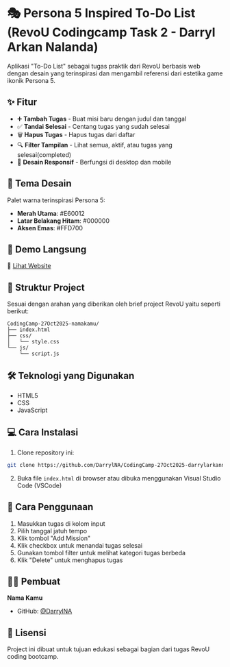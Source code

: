 # 🎭 Persona 5 Inspired To-Do List (RevoU Codingcamp Task 2 - Darryl Arkan Nalanda)

Aplikasi "To-Do List" sebagai tugas praktik dari RevoU berbasis web dengan desain yang terinspirasi dan mengambil referensi dari estetika game ikonik Persona 5.

## ✨ Fitur

- ➕ **Tambah Tugas** - Buat misi baru dengan judul dan tanggal
- ✅ **Tandai Selesai** - Centang tugas yang sudah selesai
- 🗑️ **Hapus Tugas** - Hapus tugas dari daftar
- 🔍 **Filter Tampilan** - Lihat semua, aktif, atau tugas yang selesai(completed)
- 📱 **Desain Responsif** - Berfungsi di desktop dan mobile

## 🎨 Tema Desain

Palet warna terinspirasi Persona 5:
- **Merah Utama**: #E60012
- **Latar Belakang Hitam**: #000000
- **Aksen Emas**: #FFD700

## 🚀 Demo Langsung

🔗 [Lihat Website](url-github-pages-kamu)

## 📂 Struktur Project

Sesuai dengan arahan yang diberikan oleh brief project RevoU yaitu seperti berikut:
```
CodingCamp-27Oct2025-namakamu/
├── index.html
├── css/
│   └── style.css
└── js/
    └── script.js
```

## 🛠️ Teknologi yang Digunakan

- HTML5
- CSS
- JavaScript

## 💻 Cara Instalasi

1. Clone repository ini:
```bash
git clone https://github.com/DarrylNA/CodingCamp-27Oct2025-darrylarkann.git
```

2. Buka file `index.html` di browser atau dibuka menggunakan Visual Studio Code (VSCode)

## 📝 Cara Penggunaan

1. Masukkan tugas di kolom input
2. Pilih tanggal jatuh tempo
3. Klik tombol "Add Mission"
4. Klik checkbox untuk menandai tugas selesai
5. Gunakan tombol filter untuk melihat kategori tugas berbeda
6. Klik "Delete" untuk menghapus tugas

## 👨‍💻 Pembuat

**Nama Kamu**
- GitHub: [@DarrylNA](https://github.com/DarrylNA)

## 📄 Lisensi

Project ini dibuat untuk tujuan edukasi sebagai bagian dari tugas RevoU coding bootcamp.
